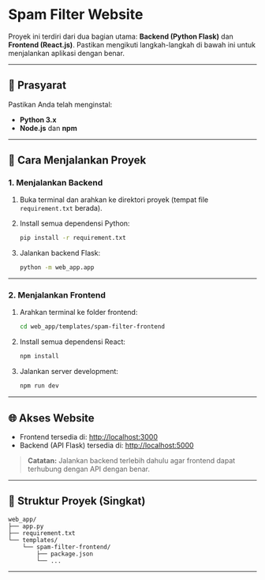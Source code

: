 # Spam Filter Website

Proyek ini terdiri dari dua bagian utama: **Backend (Python Flask)** dan **Frontend (React.js)**. Pastikan mengikuti langkah-langkah di bawah ini untuk menjalankan aplikasi dengan benar.

---

## 🔧 Prasyarat

Pastikan Anda telah menginstal:

- **Python 3.x**
- **Node.js** dan **npm**

---

## 🚀 Cara Menjalankan Proyek

### 1. Menjalankan Backend

1. Buka terminal dan arahkan ke direktori proyek (tempat file `requirement.txt` berada).
2. Install semua dependensi Python:

   ```bash
   pip install -r requirement.txt
   ```

3. Jalankan backend Flask:

   ```bash
   python -m web_app.app
   ```

---

### 2. Menjalankan Frontend

1. Arahkan terminal ke folder frontend:

   ```bash
   cd web_app/templates/spam-filter-frontend
   ```

2. Install semua dependensi React:

   ```bash
   npm install
   ```

3. Jalankan server development:

   ```bash
   npm run dev
   ```

---

## 🌐 Akses Website

- Frontend tersedia di: [http://localhost:3000](http://localhost:3000)
- Backend (API Flask) tersedia di: [http://localhost:5000](http://localhost:5000)

> **Catatan:** Jalankan backend terlebih dahulu agar frontend dapat terhubung dengan API dengan benar.

---

## 📁 Struktur Proyek (Singkat)

```
web_app/
├── app.py
├── requirement.txt
└── templates/
    └── spam-filter-frontend/
        ├── package.json
        └── ...
```

---


